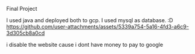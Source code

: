 Final Project 

I used java and deployed both to gcp. I used mysql as database. :D
https://github.com/user-attachments/assets/5339a754-5a16-4fd3-a6c9-3d305cb8a0cd

i disable the website cause i dont have money to pay to google 
